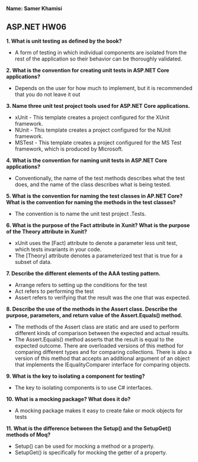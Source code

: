 #### Name: Samer Khamisi

## ASP.NET HW06

**1. What is unit testing as defined by the book?**

* A form of testing in which individual components are isolated from the rest of the application so their behavior can be thoroughly validated.

**2. What is the convention for creating unit tests in ASP.NET Core applications?**

* Depends on the user for how much to implement, but it is  recommended that you do not leave it out

**3. Name three unit test project tools used for ASP.NET Core applications.**

* xUnit - This template creates a project configured for the XUnit framework.
* NUnit - This template creates a project configured for the NUnit framework.
* MSTest - This template creates a project configured for the MS Test framework, which is produced by Microsoft.

**4. What is the convention for naming unit tests in ASP.NET Core applications?**

* Conventionally, the name of the test methods describes what the test does, and the name of the class describes what is being tested.

**5. What is the convention for naming the test classes in AP.NET Core? What is the convention for
naming the methods in the test classes?**

* The convention is to name the unit test project <ApplicationName>.Tests.

**6. What is the purpose of the Fact attribute in Xunit? What is the purpose of the Theory
attribute in Xunit?**

* xUnit uses the [Fact] attribute to denote a parameter less unit test, which tests invariants in your code.
* The [Theory] attribute denotes a parameterized test that is true for a subset of data.

**7. Describe the different elements of the AAA testing pattern.**

* Arrange refers to setting up the conditions for the test
* Act refers to performing the test
* Assert refers to verifying that the result was the one that was expected.

**8. Describe the use of the methods in the Assert class. Describe the purpose, parameters, and return
value of the Assert.Equals() method.**

* The methods of the Assert class are static and are used to perform different kinds of comparison between the expected and actual results.
* The Assert.Equals() method asserts that the result is equal to the expected outcome. There are overloaded
versions of this method for comparing different types and for comparing collections.
There is also a version of this method that accepts an additional argument of an object that
implements the IEqualityComparer<T> interface for comparing objects.

**9. What is the key to isolating a component for testing?**

* The key to isolating components is to use C# interfaces.

**10. What is a mocking package? What does it do?**

* A mocking package makes it easy to create fake or mock objects for tests

**11. What is the difference between the Setup() and the SetupGet() methods of Moq?**

* Setup() can be used for mocking a method or a property. 
* SetupGet() is specifically for mocking the getter of a property.

